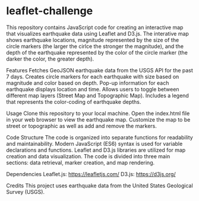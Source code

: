# leaflet-challenge

This repository contains JavaScript code for creating an interactive map that visualizes
earthquake data using Leaflet and D3.js. The interative map shows earthquake locations,
magnitude represented by the size of the circle markers (the larger the cirlce the stronger the 
magnitude), and the depth of the earthquake represented by the color of the circle marker (the
darker the color, the greater depth).

Features
Fetches GeoJSON earthquake data from the USGS API for the past 7 days.
Creates circle markers for each earthquake with size based on magnitude and color based on depth.
Pop-up information for each earthquake displays location and time.
Allows users to toggle between different map layers (Street Map and Topographic Map).
Includes a legend that represents the color-coding of earthquake depths.

Usage
Clone this repository to your local machine.
Open the index.html file in your web browser to view the earthquake map.
Customize the map to be street or topographic as well as add and remove the markers.

Code Structure
The code is organized into separate functions for readability and maintainability.
Modern JavaScript (ES6) syntax is used for variable declarations and functions.
Leaflet and D3.js libraries are utilized for map creation and data visualization.
The code is divided into three main sections: data retrieval, marker creation, and map rendering.

Dependencies
Leaflet.js: https://leafletjs.com/
D3.js: https://d3js.org/

Credits
This project uses earthquake data from the United States Geological Survey (USGS).

